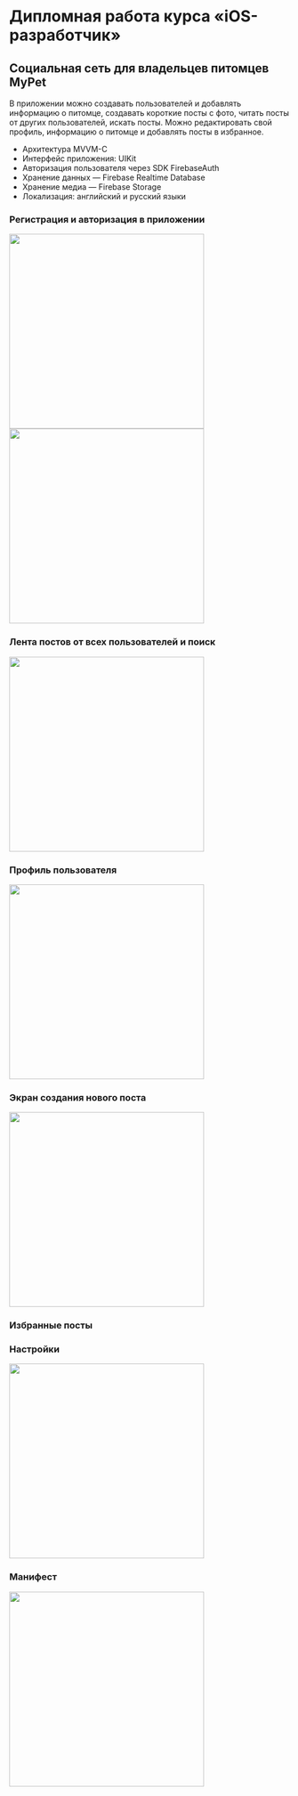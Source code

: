 # Дипломная работа курса «iOS-разработчик»

## Социальная сеть для владельцев питомцев MyPet

В приложении можно создавать пользователей и добавлять информацию о питомце, создавать короткие посты с фото, читать посты от других пользователей, искать посты. Можно редактировать свой профиль, информацию о питомце и добавлять посты в избранное.

* Архитектура MVVM-C
* Интерфейс приложения: UIKit
* Авторизация пользователя через SDK FirebaseAuth
* Хранение данных — Firebase Realtime Database
* Хранение медиа — Firebase Storage
* Локализация: английский и русский языки

### Регистрация и авторизация в приложении

<p align="left">
<img src="https://firebasestorage.googleapis.com/v0/b/mypet-by-dina.appspot.com/o/README%2FIMG_1946.PNG?alt=media&token=6bbb7d51-a5fb-41d9-a11d-37bd7b173f95)" width="350"> <img src="https://firebasestorage.googleapis.com/v0/b/mypet-by-dina.appspot.com/o/README%2FIMG_1947.PNG?alt=media&token=dbe3b734-a38e-49b7-ab18-48d5f73c3943" width="350">
</p>

### Лента постов от всех пользователей и поиск

<p align="left">
<img src="https://firebasestorage.googleapis.com/v0/b/mypet-by-dina.appspot.com/o/README%2FIMG_1939.PNG?alt=media&token=f9e92657-f259-4b58-944a-772cd6050b68)" width="350"> 
</p>
    
### Профиль пользователя

<p align="left">
<img src="https://firebasestorage.googleapis.com/v0/b/mypet-by-dina.appspot.com/o/README%2FIMG_1948.PNG?alt=media&token=fb8d635f-c62b-407a-b4e0-f25a2db0cf84)" width="350"> 
</p>

### Экран создания нового поста

<p align="left">
<img src="https://firebasestorage.googleapis.com/v0/b/mypet-by-dina.appspot.com/o/README%2FIMG_1945.PNG?alt=media&token=b6cbf181-183b-4ee0-b296-8afa27481ebe)" width="350"> 
</p>

### Избранные посты

### Настройки

<p align="left">
<img src="https://firebasestorage.googleapis.com/v0/b/mypet-by-dina.appspot.com/o/README%2FIMG_1940.PNG?alt=media&token=ddc70cac-ff44-4757-a26a-2cc5e408c8da)" width="350"> 
</p>

### Манифест

<p align="left">
<img src="https://firebasestorage.googleapis.com/v0/b/mypet-by-dina.appspot.com/o/README%2FIMG_1941.PNG?alt=media&token=f4b18306-7c2b-426a-82b5-008c9d484461)" width="350"> 
</p>


